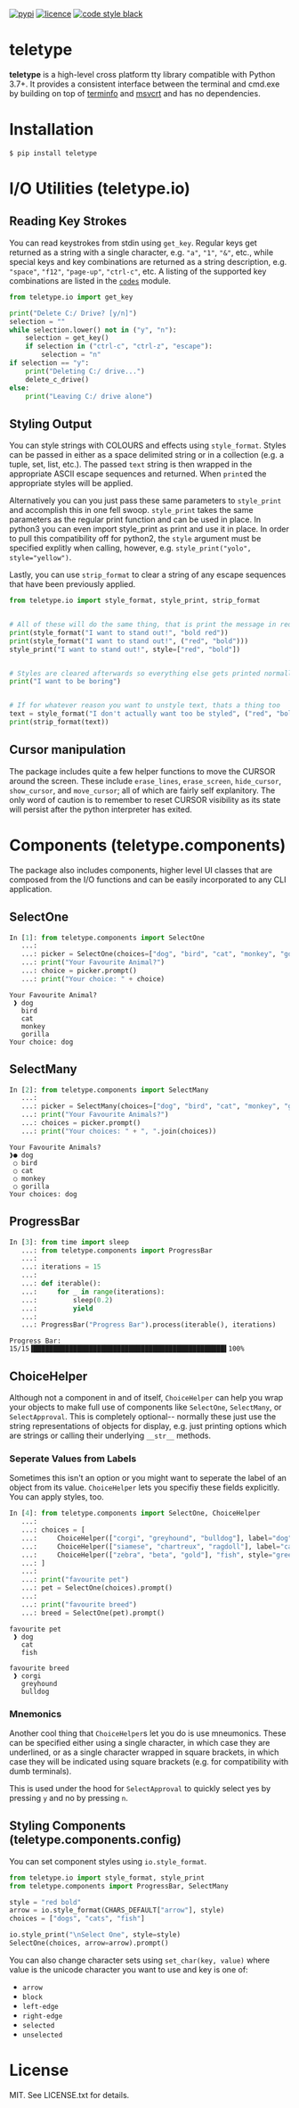 [![pypi](https://img.shields.io/pypi/v/teletype.svg?style=for-the-badge)](https://pypi.python.org/pypi/teletype)
[![licence](https://img.shields.io/github/license/jkwill87/teletype.svg?style=for-the-badge)](https://en.wikipedia.org/wiki/MIT_License)
[![code style black](https://img.shields.io/badge/Code%20Style-Black-black.svg?style=for-the-badge)](https://github.com/ambv/black)


# teletype

**teletype** is a high-level cross platform tty library compatible with Python 3.7+. It provides a consistent interface between the terminal and cmd.exe by building on top of [terminfo](https://invisible-island.net/ncurses/terminfo.src.html) and [msvcrt](https://msdn.microsoft.com/en-us/library/abx4dbyh.aspx) and has no dependencies.


# Installation

`$ pip install teletype`


# I/O Utilities (teletype.io)

## Reading Key Strokes

You can read keystrokes from stdin using `get_key`. Regular keys get returned as a string with a single character, e.g. `"a"`, `"1"`, `"&"`, etc., while special keys and key combinations are returned as a string description, e.g. `"space"`, `"f12"`, `"page-up"`, `"ctrl-c"`, etc. A listing of the supported key combinations are listed in the [`codes`](https://github.com/jkwill87/teletype/blob/master/teletype/codes/common.py) module.

```python
from teletype.io import get_key

print("Delete C:/ Drive? [y/n]")
selection = ""
while selection.lower() not in ("y", "n"):
    selection = get_key()
    if selection in ("ctrl-c", "ctrl-z", "escape"):
        selection = "n"
if selection == "y":
    print("Deleting C:/ drive...")
    delete_c_drive()
else:
    print("Leaving C:/ drive alone")
```

## Styling Output

You can style strings with COLOURS and effects using `style_format`. Styles can be passed in either as a space delimited string or in a collection (e.g. a tuple, set, list, etc.). The passed `text` string is then wrapped in the appropriate ASCII escape sequences and returned. When `print`ed the appropriate styles will be applied.

Alternatively you can you just pass these same parameters to `style_print` and accomplish this in one fell swoop. `style_print` takes the same parameters as the regular print function and can be used in place. In python3 you can even import style_print as print and use it in place. In order to pull this compatibility off for python2, the `style` argument must be specified explitly when calling, however, e.g. `style_print("yolo", style="yellow")`.

Lastly, you can use `strip_format` to clear a string of any escape sequences that have been previously applied.

```python
from teletype.io import style_format, style_print, strip_format


# All of these will do the same thing, that is print the message in red and bold
print(style_format("I want to stand out!", "bold red"))
print(style_format("I want to stand out!", ("red", "bold")))
style_print("I want to stand out!", style=["red", "bold"])


# Styles are cleared afterwards so everything else gets printed normally
print("I want to be boring")


# If for whatever reason you want to unstyle text, thats a thing too
text = style_format("I don't actually want too be styled", ("red", "bold"))
print(strip_format(text))
```

## Cursor manipulation

The package includes quite a few helper functions to move the CURSOR around the screen. These include `erase_lines`, `erase_screen`, `hide_cursor`, `show_cursor`, and `move_cursor`; all of which are fairly self explanitory. The only word of caution is to remember to reset CURSOR visibility as its state will persist after the python interpreter has exited.


# Components (teletype.components)

The package also includes components, higher level UI classes that are composed from the I/O functions and can be easily incorporated to any CLI application.

## SelectOne

```python
In [1]: from teletype.components import SelectOne
   ...:
   ...: picker = SelectOne(choices=["dog", "bird", "cat", "monkey", "gorilla"])
   ...: print("Your Favourite Animal?")
   ...: choice = picker.prompt()
   ...: print("Your choice: " + choice)
```

```
Your Favourite Animal?
 ❱ dog
   bird
   cat
   monkey
   gorilla
Your choice: dog
```

## SelectMany

```python
In [2]: from teletype.components import SelectMany
   ...:
   ...: picker = SelectMany(choices=["dog", "bird", "cat", "monkey", "gorilla"])
   ...: print("Your Favourite Animals?")
   ...: choices = picker.prompt()
   ...: print("Your choices: " + ", ".join(choices))
```

```
Your Favourite Animals?
❱● dog
 ○ bird
 ○ cat
 ○ monkey
 ○ gorilla
Your choices: dog
```

## ProgressBar

```python
In [3]: from time import sleep
   ...: from teletype.components import ProgressBar
   ...:
   ...: iterations = 15
   ...:
   ...: def iterable():
   ...:     for _ in range(iterations):
   ...:         sleep(0.2)
   ...:         yield
   ...:
   ...: ProgressBar("Progress Bar").process(iterable(), iterations)
```

```
Progress Bar: 15/15▐████████████████████████████████████████████████▌100%
```

## ChoiceHelper

Although not a component in and of itself, `ChoiceHelper` can help you wrap your objects to make full use of components like `SelectOne`, `SelectMany`, or `SelectApproval`. This is completely optional-- normally these just use the string representations of objects for display, e.g. just printing options which are strings or calling their underlying `__str__` methods.

### Seperate Values from Labels

Sometimes this isn't an option or you might want to seperate the label of an object from its value. `ChoiceHelper` lets you specifiy these fields explicitly. You can apply styles, too.

```python
In [4]: from teletype.components import SelectOne, ChoiceHelper
   ...:
   ...: choices = [
   ...:     ChoiceHelper(["corgi", "greyhound", "bulldog"], label="dog", style="blue"),
   ...:     ChoiceHelper(["siamese", "chartreux", "ragdoll"], label="cat", style="red"),
   ...:     ChoiceHelper(["zebra", "beta", "gold"], "fish", style="green")
   ...: ]
   ...:
   ...: print("favourite pet")
   ...: pet = SelectOne(choices).prompt()
   ...:
   ...: print("favourite breed")
   ...: breed = SelectOne(pet).prompt()
```

```
favourite pet
 ❱ dog
   cat
   fish

favourite breed
 ❱ corgi
   greyhound
   bulldog
```

### Mnemonics

Another cool thing that `ChoiceHelper`s let you do is use mneumonics. These can be specified either using a single character, in which case they are underlined, or as a single character wrapped in square brackets, in which case they will be indicated using square brackets (e.g. for compatibility with dumb terminals).

This is used under the hood for `SelectApproval` to quickly select yes by pressing `y` and no by pressing `n`.

## Styling Components (teletype.components.config)

You can set component styles using `io.style_format`.

```python
from teletype.io import style_format, style_print
from teletype.components import ProgressBar, SelectMany

style = "red bold"
arrow = io.style_format(CHARS_DEFAULT["arrow"], style)
choices = ["dogs", "cats", "fish"]

io.style_print("\nSelect One", style=style)
SelectOne(choices, arrow=arrow).prompt()
```

You can also change character sets using `set_char(key, value)` where value is the unicode character you want to use and key is one of:

- `arrow`
- `block`
- `left-edge`
- `right-edge`
- `selected`
- `unselected`


# License

MIT. See LICENSE.txt for details.
